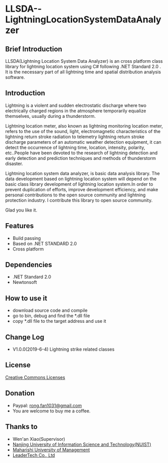 # LLSDA--LightningLocationSystemDataAnalyzer
## Brief Introduction
LLSDA(Lightning Location System Data Analyzer) is an cross platform class library for lightning location system using C# following .NET Standard 2.0 . It is the necessary part of all lightning time and spatial distribution analysis software.

## Introduction
Lightning is a violent and sudden electrostatic discharge where two electrically charged regions in the atmosphere temporarily equalize themselves, usually during a thunderstorm.

Lightning location meter, also known as lightning monitoring location meter, refers to the use of the sound, light, electromagnetic characteristics of the lightning return stroke radiation to telemetry lightning return stroke discharge parameters of an automatic weather detection equipment, it can detect the occurrence of lightning time, location, intensity, polarity, etc..People have been devoted to the research of lightning detection and early detection and prediction techniques and methods of thunderstorm disaster.

Lightning location system data analyzer, is basic data analysis library. The data development based on lightning location system will depend on the basic class library development of lightning location system.In order to prevent duplication of efforts, improve development efficiency, and make personal contributions to the open source community and lightning protection industry. I contribute this library to open source community.

Glad you like it.

## Features
* Build passing
* Based on .NET STANDARD 2.0 
* Cross platform


## Dependencies
* .NET Standard 2.0
* Newtonsoft


## How to use it
* download source code and compile
* go to bin, debug and find the *.dll file
* copy *.dll file to the target address and use it


## Change Log
* V1.0.0(2019-6-4)
Lightning strike related classes

## License
[Creative Commons Licenses](https://creativecommons.org/share-your-work/licensing-types-examples/)

## Donation
* Paypal: rong.fan1031@gmail.com
* You are welcome to buy me a coffee.

## Thanks to
* Wen'an Xiao(Supervisor)
* [Nanjing University of Information Science and Technology(NUIST)](http://www.nuist.edu.cn)
* [Maharishi University of Management](https://www.mum.edu/)
* [LeaderTech Co., Ltd](http://www.leader-tech.net)
